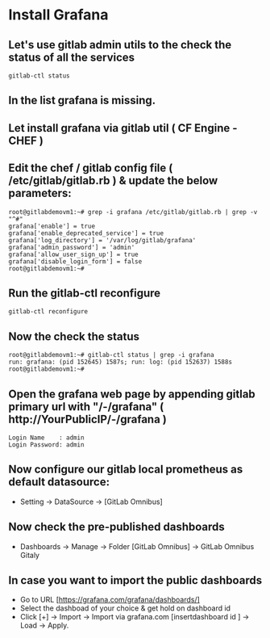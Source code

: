 # Install Grafana

## Let's use gitlab admin utils to the check the status of all the services
```
gitlab-ctl status 
```

## In the list grafana is missing. 

## Let install grafana via gitlab util ( CF Engine - CHEF ) 

## Edit the chef / gitlab config file ( /etc/gitlab/gitlab.rb ) & update the below parameters:
```
root@gitlabdemovm1:~# grep -i grafana /etc/gitlab/gitlab.rb | grep -v "^#"
grafana['enable'] = true
grafana['enable_deprecated_service'] = true
grafana['log_directory'] = '/var/log/gitlab/grafana'
grafana['admin_password'] = 'admin'
grafana['allow_user_sign_up'] = true
grafana['disable_login_form'] = false
root@gitlabdemovm1:~# 
```

## Run the gitlab-ctl reconfigure
```
gitlab-ctl reconfigure
```

## Now the check the status 
```
root@gitlabdemovm1:~# gitlab-ctl status | grep -i grafana
run: grafana: (pid 152645) 1587s; run: log: (pid 152637) 1588s
root@gitlabdemovm1:~# 
```

## Open the grafana web page by appending gitlab primary url with "/-/grafana" ( http://YourPublicIP/-/grafana )
```
Login Name    : admin 
Login Password: admin 
```

## Now configure our gitlab local prometheus as default datasource:
   - Setting -> DataSource -> [GitLab Omnibus]

## Now check the pre-published dashboards 
   - Dashboards -> Manage -> Folder [GitLab Omnibus] -> GitLab Omnibus Gitaly

## In case you want to import the public dashboards 
   - Go to URL [https://grafana.com/grafana/dashboards/]
   - Select the dashboad of your choice & get hold on dashboard id
   - Click [+] -> Import -> Import via grafana.com [insertdashboard id ] -> Load -> Apply. 

